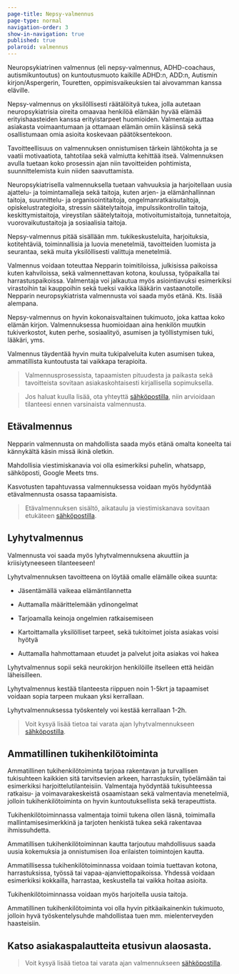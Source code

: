 ```yaml
---
page-title: Nepsy-valmennus
page-type: normal
navigation-order: 3
show-in-navigation: true
published: true
polaroid: valmennus
---
```












Neuropsykiatrinen valmennus (eli nepsy-valmennus, ADHD-coachaus, autismikuntoutus) on kuntoutusmuoto kaikille ADHD:n, ADD:n, Autismin kirjon/Aspergerin, Touretten, oppimisvaikeuksien tai aivovamman kanssa eläville.

Nepsy-valmennus on yksilöllisesti räätälöityä tukea, jolla autetaan neuropsykiatrisia oireita omaavaa henkilöä elämään hyvää elämää erityishaasteiden kanssa erityistarpeet huomioiden. Valmentaja auttaa asiakasta voimaantumaan ja ottamaan elämän omiin käsiinsä sekä osallistumaan omia asioita koskevaan päätöksentekoon.

Tavoitteellisuus on valmennuksen onnistumisen tärkein lähtökohta ja se vaatii motivaatiota, tahtotilaa sekä valmiutta kehittää itseä. Valmennuksen avulla tuetaan koko prosessin ajan niin tavoitteiden pohtimista, suunnittelemista kuin niiden saavuttamista.

Neuropsykiatrisella valmennuksella tuetaan vahvuuksia ja harjoitellaan uusia ajattelu- ja toimintamalleja sekä taitoja, kuten arjen- ja elämänhallinnan taitoja, suunnittelu- ja organisointitaitoja, ongelmanratkaisutaitoja, opiskelustrategioita, stressin säätelytaitoja, impulssikontrollin taitoja, keskittymistaitoja, vireystilan säätelytaitoja, motivoitumistaitoja, tunnetaitoja, vuorovaikutustaitoja ja sosiaalisia taitoja.

Nepsy-valmennus pitää sisällään mm. tukikeskusteluita, harjoituksia, kotitehtäviä, toiminnallisia ja luovia menetelmiä, tavoitteiden luomista ja seurantaa, sekä muita yksilöllisesti valittuja menetelmiä.

Valmennus voidaan toteuttaa Nepparin toimitiloissa, julkisissa paikoissa kuten kahviloissa, sekä valmennettavan kotona, koulussa, työpaikalla tai harrastuspaikoissa. Valmentaja voi jalkautua myös asiointiavuksi esimerkiksi virastoihin tai kauppoihin sekä tueksi vaikka lääkärin vastaanotolle. Nepparin neuropsykiatrista valmennusta voi saada myös etänä. Kts. lisää alempana.

Nepsy-valmennus on hyvin kokonaisvaltainen tukimuoto, joka kattaa koko elämän kirjon. Valmennuksessa huomioidaan aina henkilön muutkin tukiverkostot, kuten perhe, sosiaalityö, asumisen ja työllistymisen tuki, lääkäri, yms. 

Valmennus täydentää hyvin muita tukipalveluita kuten asumisen tukea, ammatillista kuntoutusta tai vaikkapa terapioita.

> Valmennusprosessista, tapaamisten pituudesta ja paikasta sekä tavoitteista sovitaan asiakaskohtaisesti kirjallisella sopimuksella.

> Jos haluat kuulla lisää, ota yhteyttä [sähköpostilla](/ota-yhteytta), niin arvioidaan tilanteesi ennen varsinaista valmennusta.




## Etävalmennus

Nepparin valmennusta on mahdollista saada myös etänä omalta koneelta tai kännykältä käsin missä ikinä oletkin.

Mahdollisia viestimiskanavia voi olla esimerkiksi puhelin, whatsapp, sähköposti, Google Meets tms.

Kasvotusten tapahtuvassa valmennuksessa voidaan myös hyödyntää etävalmennusta osassa tapaamisista.

> Etävalmennuksen sisältö, aikataulu ja viestimiskanava sovitaan etukäteen [sähköpostilla](/ota-yhteytta).


## Lyhytvalmennus

Valmennusta voi saada myös lyhytvalmennuksena akuuttiin ja kriisiytyneeseen tilanteeseen!

Lyhytvalmennuksen tavoitteena on löytää omalle elämälle oikea suunta:


- Jäsentämällä vaikeaa elämäntilannetta

- Auttamalla määrittelemään ydinongelmat

- Tarjoamalla keinoja ongelmien ratkaisemiseen

- Kartoittamalla yksilölliset tarpeet, sekä tukitoimet joista asiakas voisi hyötyä

- Auttamalla hahmottamaan etuudet ja palvelut joita asiakas voi hakea


Lyhytvalmennus sopii sekä neurokirjon henkilöille itselleen että heidän läheisilleen.

Lyhytvalmennus kestää tilanteesta riippuen noin 1-5krt ja tapaamiset voidaan sopia tarpeen mukaan yksi kerrallaan.

Lyhytvalmennuksessa työskentely voi kestää kerrallaan 1-2h.

> Voit kysyä lisää tietoa tai varata ajan lyhytvalmennukseen [sähköpostilla](/ota-yhteytta).

## Ammatillinen tukihenkilötoiminta

Ammatillinen tukihenkilötoiminta tarjoaa rakentavan ja turvallisen tukisuhteen kaikkien sitä tarvitsevien arkeen, harrastuksiin, työelämään tai esimerkiksi harjoittelutilanteisiin. Valmentaja hyödyntää tukisuhteessa ratkaisu- ja voimavarakeskeistä osaamistaan sekä valmentavia menetelmiä, jolloin tukihenkilötoiminta on hyvin kuntoutuksellista sekä terapeuttista.

Tukihenkilötoiminnassa valmentaja toimii tukena ollen läsnä, toimimalla mallintamisesimerkkinä ja tarjoten henkistä tukea sekä rakentavaa ihmissuhdetta.

Ammatillisen tukihenkilötoiminnan kautta tarjoutuu mahdollisuus saada uusia kokemuksia ja onnistumisen iloa erilaisten toimintojen kautta.

Ammatillisessa tukihenkilötoiminnassa voidaan toimia tuettavan kotona, harrastuksissa, työssä tai vapaa-ajanviettopaikoissa. Yhdessä voidaan esimerkiksi kokkailla, harrastaa, keskustella tai vaikka hoitaa asioita. 

Tukihenkilötoiminnassa voidaan myös harjoitella uusia taitoja.

Ammatillinen tukihenkilötoiminta voi olla hyvin pitkäaikainenkin tukimuoto, jolloin hyvä työskentelysuhde mahdollistaa tuen mm. mielenterveyden haasteisiin.

## Katso asiakaspalautteita etusivun alaosasta.

> Voit kysyä lisää tietoa tai varata ajan valmennukseen [sähköpostilla](/ota-yhteytta).

